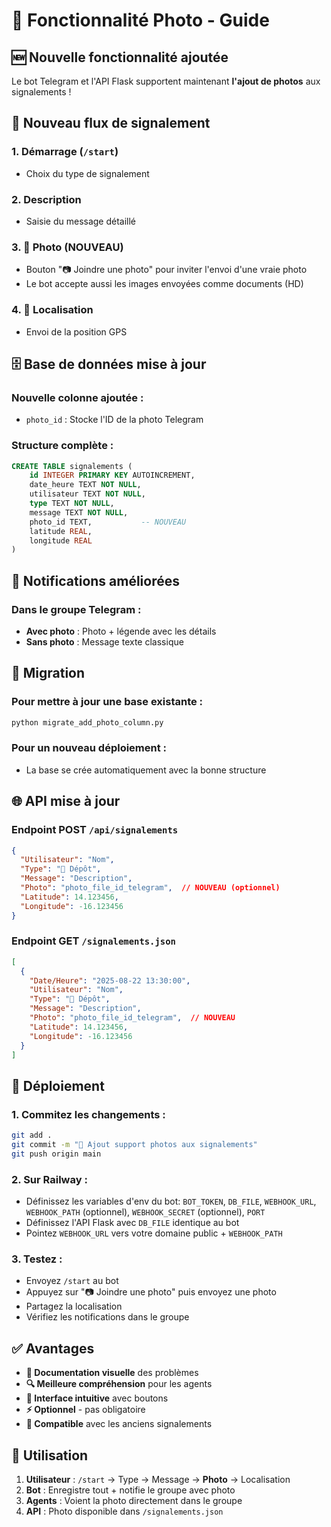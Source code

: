 # 📸 Fonctionnalité Photo - Guide

## 🆕 Nouvelle fonctionnalité ajoutée

Le bot Telegram et l'API Flask supportent maintenant **l'ajout de photos** aux signalements !

## 🔄 Nouveau flux de signalement

### 1. **Démarrage** (`/start`)
- Choix du type de signalement

### 2. **Description** 
- Saisie du message détaillé

### 3. **📸 Photo (NOUVEAU)**
- Bouton "📷 Joindre une photo" pour inviter l'envoi d'une vraie photo
- Le bot accepte aussi les images envoyées comme documents (HD)

### 4. **📍 Localisation**
- Envoi de la position GPS

## 🗄️ Base de données mise à jour

### Nouvelle colonne ajoutée :
- `photo_id` : Stocke l'ID de la photo Telegram

### Structure complète :
```sql
CREATE TABLE signalements (
    id INTEGER PRIMARY KEY AUTOINCREMENT,
    date_heure TEXT NOT NULL,
    utilisateur TEXT NOT NULL,
    type TEXT NOT NULL,
    message TEXT NOT NULL,
    photo_id TEXT,           -- NOUVEAU
    latitude REAL,
    longitude REAL
)
```

## 📱 Notifications améliorées

### Dans le groupe Telegram :
- **Avec photo** : Photo + légende avec les détails
- **Sans photo** : Message texte classique

## 🔧 Migration

### Pour mettre à jour une base existante :
```bash
python migrate_add_photo_column.py
```

### Pour un nouveau déploiement :
- La base se crée automatiquement avec la bonne structure

## 🌐 API mise à jour

### Endpoint POST `/api/signalements`
```json
{
  "Utilisateur": "Nom",
  "Type": "📍 Dépôt",
  "Message": "Description",
  "Photo": "photo_file_id_telegram",  // NOUVEAU (optionnel)
  "Latitude": 14.123456,
  "Longitude": -16.123456
}
```

### Endpoint GET `/signalements.json`
```json
[
  {
    "Date/Heure": "2025-08-22 13:30:00",
    "Utilisateur": "Nom",
    "Type": "📍 Dépôt",
    "Message": "Description",
    "Photo": "photo_file_id_telegram",  // NOUVEAU
    "Latitude": 14.123456,
    "Longitude": -16.123456
  }
]
```

## 🚀 Déploiement

### 1. **Commitez les changements :**
```bash
git add .
git commit -m "📸 Ajout support photos aux signalements"
git push origin main
```

### 2. **Sur Railway :**
- Définissez les variables d'env du bot: `BOT_TOKEN`, `DB_FILE`, `WEBHOOK_URL`, `WEBHOOK_PATH` (optionnel), `WEBHOOK_SECRET` (optionnel), `PORT`
- Définissez l'API Flask avec `DB_FILE` identique au bot
- Pointez `WEBHOOK_URL` vers votre domaine public + `WEBHOOK_PATH`

### 3. **Testez :**
- Envoyez `/start` au bot
- Appuyez sur "📷 Joindre une photo" puis envoyez une photo
- Partagez la localisation
- Vérifiez les notifications dans le groupe

## ✅ Avantages

- **📸 Documentation visuelle** des problèmes
- **🔍 Meilleure compréhension** pour les agents
- **📱 Interface intuitive** avec boutons
- **⚡ Optionnel** - pas obligatoire
- **🔄 Compatible** avec les anciens signalements

## 🎯 Utilisation

1. **Utilisateur** : `/start` → Type → Message → **Photo** → Localisation
2. **Bot** : Enregistre tout + notifie le groupe avec photo
3. **Agents** : Voient la photo directement dans le groupe
4. **API** : Photo disponible dans `/signalements.json` 